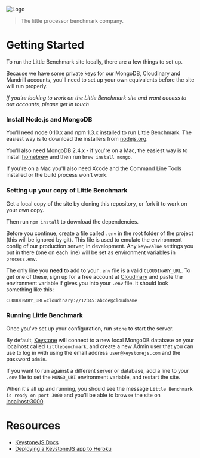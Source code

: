 ![Logo](https://s18.postimg.org/xs70hg2ex/logo_wcopy.png=125x)
> The little processor benchmark company.

# Getting Started

To run the Little Benchmark site locally, there are a few things to set up.

Because we have some private keys for our MongoDB, Cloudinary and Mandrill accounts, you'll need to set up your own equivalents before the site will run properly.

_If you're looking to work on the Little Benchmark site and want access to our accounts, please get in touch_


### Install Node.js and MongoDB

You'll need node 0.10.x and npm 1.3.x installed to run Little Benchmark. The easiest way is to download the installers from [nodejs.org](http://nodejs.org).

You'll also need MongoDB 2.4.x - if you're on a Mac, the easiest way is to install [homebrew](http://brew.sh) and then run `brew install mongo`.

If you're on a Mac you'll also need Xcode and the Command Line Tools installed or the build process won't work.

### Setting up your copy of Little Benchmark

Get a local copy of the site by cloning this repository, or fork it to work on your own copy.

Then run `npm install` to download the dependencies.

Before you continue, create a file called `.env` in the root folder of the project (this will be ignored by git). This file is used to emulate the environment config of our production server, in development. Any `key=value` settings you put in there (one on each line) will be set as environment variables in `process.env`.

The only line you **need** to add to your `.env` file is a valid `CLOUDINARY_URL`. To get one of these, sign up for a free account at [Cloudinary](http://cloudinary.com) and paste the environment variable if gives you into your `.env` file. It should look something like this:

	CLOUDINARY_URL=cloudinary://12345:abcde@cloudname

### Running Little Benchmark

Once you've set up your configuration, run `stone` to start the server.

By default, [Keystone](http://keystonejs.com) will connect to a new local MongoDB database on your localhost called `littlebenchmark`, and create a new Admin user that you can use to log in with using the email address `user@keystonejs.com` and the password `admin`.

If you want to run against a different server or database, add a line to your `.env` file to set the `MONGO_URI` environment variable, and restart the site.

When it's all up and running, you should see the message `Little Benchmark is ready on port 3000` and you'll be able to browse the site on [localhost:3000](http://localhost:3000).

# Resources
- [KeystoneJS Docs](http://keystonejs.com/docs/getting-started/)
- [Deploying a KeystoneJS app to Heroku](http://www.infocinc.com/blog/deploy-keystonejs-to-heroku/#fn:3)
